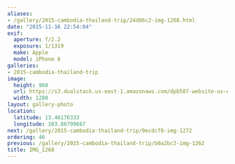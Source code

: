 ```yaml
---
aliases:
- /gallery/2015-cambodia-thailand-trip/24d86c2-img-1268.html
date: "2015-11-16 22:54:04"
exif:
  aperture: f/2.2
  exposure: 1/1319
  make: Apple
  model: iPhone 6
galleries:
- 2015-cambodia-thailand-trip
image:
  height: 960
  url: https://s3.dualstack.us-east-1.amazonaws.com/dpb587-website-us-east-1/asset/gallery/2015-cambodia-thailand-trip/24d86c2-img-1268~1280.jpg
  width: 1280
layout: gallery-photo
location:
  latitude: 13.46176333
  longitude: 103.86799667
next: /gallery/2015-cambodia-thailand-trip/0ecdcf8-img-1272
ordering: 46
previous: /gallery/2015-cambodia-thailand-trip/b0a2bc2-img-1262
title: IMG_1268
---
```

